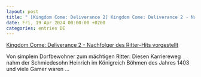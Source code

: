 ```yaml
---
layout: post
title: " [Kingdom Come: Deliverance 2] Kingdom Come: Deliverance 2 - Nachfolger des Ritter-Hits vorgestellt"
date: Fri, 19 Apr 2024 00:00:00 +0200
categories: entries DE
---
```

[Kingdom Come: Deliverance 2 - Nachfolger des Ritter-Hits vorgestellt](https://winfuture.de/videos/Spiele/Kingdom-Come-Deliverance-2-Nachfolger-des-Ritter-Hits-vorgestellt-26189.html)

Von simplem Dorfbewohner zum mächtigen Ritter: Diesen Karriereweg nahm der Schmiedesohn Heinrich im Königreich Böhmen des Jahres 1403 und viele Gamer waren ...

